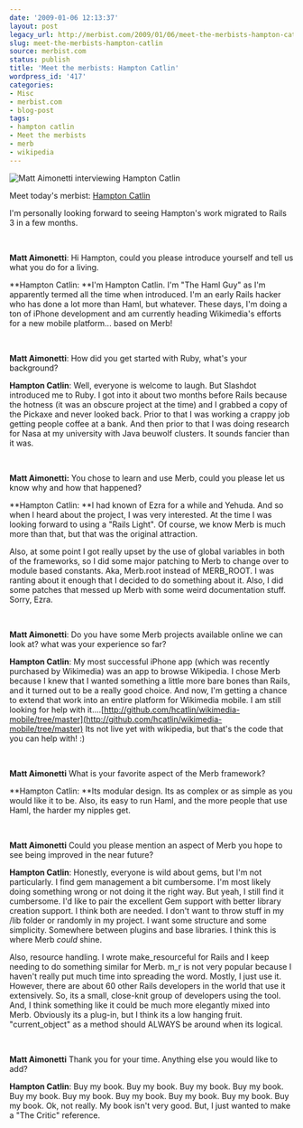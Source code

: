 ```yaml
---
date: '2009-01-06 12:13:37'
layout: post
legacy_url: http://merbist.com/2009/01/06/meet-the-merbists-hampton-catlin/
slug: meet-the-merbists-hampton-catlin
source: merbist.com
status: publish
title: 'Meet the merbists: Hampton Catlin'
wordpress_id: '417'
categories:
- Misc
- merbist.com
- blog-post
tags:
- hampton catlin
- Meet the merbists
- merb
- wikipedia
---
```


![Matt Aimonetti interviewing Hampton Catlin](http://farm1.static.flickr.com/156/379744976_8f241811fe_m.jpg)




Meet today's merbist: [Hampton Catlin](http://hamptoncatlin.com/)




I'm personally looking forward to seeing Hampton's work migrated to Rails 3 in a few months.


 


**Matt Aimonetti**: Hi Hampton, could you please introduce yourself and tell us what you do for a living.




**Hampton Catlin: **I'm Hampton Catlin. I'm "The Haml Guy" as I'm apparently termed all the time when introduced. I'm an early Rails hacker who has done a lot more than Haml, but whatever. These days, I'm doing a ton of iPhone development and am currently heading Wikimedia's efforts for a new mobile platform... based on Merb!


 


**Matt Aimonetti**: How did you get started with Ruby, what's your background?




**Hampton Catlin**: Well, everyone is welcome to laugh. But Slashdot introduced me to Ruby. I got into it about two months before Rails because the hotness (it was an obscure project at the time) and I grabbed a copy of the Pickaxe and never looked back. Prior to that I was working a crappy job getting people coffee at a bank. And then prior to that I was doing research for Nasa at my university with Java beuwolf clusters. It sounds fancier than it was.


 


**Matt Aimonetti:** You chose to learn and use Merb, could you please let us know why and how that happened?




**Hampton Catlin: **I had known of Ezra for a while and Yehuda. And so when I heard about the project, I was very interested. At the time I was looking forward to using a "Rails Light". Of course, we know Merb is much more than that, but that was the original attraction.  

Also, at some point I got really upset by the use of global variables in both of the frameworks, so I did some major patching to Merb to change over to module based constants. Aka, Merb.root instead of MERB_ROOT. I was ranting about it enough that I decided to do something about it. Also, I did some patches that messed up Merb with some weird documentation stuff. Sorry, Ezra.


 


**Matt Aimonetti**: Do you have some Merb projects available online we can look at? what was your experience so far?




**Hampton Catlin**: My most successful iPhone app (which was recently purchased by Wikimedia) was an app to browse Wikipedia. I chose Merb because I knew that I wanted something a little more bare bones than Rails, and it turned out to be a really good choice. And now, I'm getting a chance to extend that work into an entire platform for Wikimedia mobile. I am still looking for help with it....[http://github.com/hcatlin/wikimedia-mobile/tree/master](http://github.com/hcatlin/wikimedia-mobile/tree/master)
Its not live yet with wikipedia, but that's the code that you can help with! :)




 


**Matt Aimonetti** What is your favorite aspect of the Merb framework?




**Hampton Catlin: **Its modular design. Its as complex or as simple as you would like it to be. Also, its easy to run Haml, and the more people that use Haml, the harder my nipples get.


 


**Matt Aimonetti** Could you please mention an aspect of Merb you hope to see being improved in the near future?




**Hampton Catlin**: Honestly, everyone is wild about gems, but I'm not particularly. I find gem management a bit cumbersome. I'm most likely doing something wrong or not doing it the right way. But yeah, I still find it cumbersome. I'd like to pair the excellent Gem support with better library creation support. I think both are needed. I don't want to throw stuff in my /lib folder or randomly in my project. I want some structure and some simplicity. Somewhere between plugins and base libraries. I think this is where Merb *could* shine.  

Also, resource handling. I wrote make_resourceful for Rails and I keep needing to do something similar for Merb. m_r is not very popular because I haven't really put much time into spreading the word. Mostly, I just use it. However, there are about 60 other Rails developers in the world that use it extensively. So, its a small, close-knit group of developers using the tool. And, I think something like it could be much more elegantly mixed into Merb. Obviously its a plug-in, but I think its a low hanging fruit. "current_object" as a method should ALWAYS be around when its logical.


 


**Matt Aimonetti** Thank you for your time. Anything else you would like to add?




**Hampton Catlin**: Buy my book. Buy my book. Buy my book. Buy my book. Buy my book. Buy my book. Buy my book. Buy my book. Buy my book. Buy my book. Ok, not really. My book isn't very good. But, I just wanted to make a "The Critic" reference.


 
